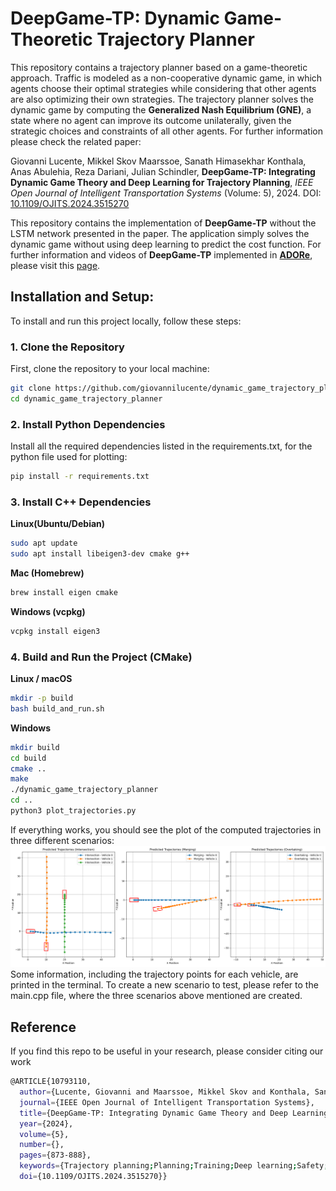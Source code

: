 # DeepGame-TP: Dynamic Game-Theoretic Trajectory Planner
This repository contains a trajectory planner based on a game-theoretic approach. Traffic is modeled as a non-cooperative dynamic game, in which agents choose their optimal strategies while considering that other agents are also optimizing their own strategies. The trajectory planner solves the dynamic game by computing the **Generalized Nash Equilibrium (GNE)**, a state where no agent can improve its outcome unilaterally, given the strategic choices and constraints of all other agents. For further information please check the related paper: 


Giovanni Lucente, Mikkel Skov Maarssoe, Sanath Himasekhar Konthala, Anas Abulehia, Reza Dariani, Julian Schindler, **DeepGame-TP: Integrating Dynamic Game Theory and Deep Learning for Trajectory Planning**, *IEEE Open Journal of Intelligent Transportation Systems* (Volume: 5), 2024. DOI: [10.1109/OJITS.2024.3515270](https://doi.org/10.1109/OJITS.2024.3515270)


This repository contains the implementation of **DeepGame-TP** without the LSTM network presented in the paper. The application simply solves the dynamic game without using deep learning to predict the cost function. 
For further information and videos of **DeepGame-TP** implemented in [**ADORe**](https://github.com/DLR-TS/adore), please visit this [page](https://giovannilucente.github.io/dynamic_game_trajectory_planner/).

## Installation and Setup:
To install and run this project locally, follow these steps:

### 1. Clone the Repository
First, clone the repository to your local machine:
```bash
git clone https://github.com/giovannilucente/dynamic_game_trajectory_planner.git
cd dynamic_game_trajectory_planner
```

### 2. Install Python Dependencies
Install all the required dependencies listed in the requirements.txt, for the python file used for plotting:
```bash
pip install -r requirements.txt
```

### 3. Install C++ Dependencies

**Linux(Ubuntu/Debian)**
```bash
sudo apt update
sudo apt install libeigen3-dev cmake g++
```

**Mac (Homebrew)**
```bash
brew install eigen cmake
```

**Windows (vcpkg)**
```bash
vcpkg install eigen3
```

### 4. Build and Run the Project (CMake)
**Linux / macOS**
```bash
mkdir -p build
bash build_and_run.sh
```
**Windows**
```bash
mkdir build
cd build
cmake ..
make
./dynamic_game_trajectory_planner
cd ..
python3 plot_trajectories.py
```
If everything works, you should see the plot of the computed trajectories in three different scenarios:
![Trajectories](media/Trajectories_dynamic_game.png)
Some information, including the trajectory points for each vehicle, are printed in the terminal.
To create a new scenario to test, please refer to the main.cpp file, where the three scenarios above mentioned are created.

## Reference
If you find this repo to be useful in your research, please consider citing our work
```bash
@ARTICLE{10793110,
  author={Lucente, Giovanni and Maarssoe, Mikkel Skov and Konthala, Sanath Himasekhar and Abulehia, Anas and Dariani, Reza and Schindler, Julian},
  journal={IEEE Open Journal of Intelligent Transportation Systems}, 
  title={DeepGame-TP: Integrating Dynamic Game Theory and Deep Learning for Trajectory Planning}, 
  year={2024},
  volume={5},
  number={},
  pages={873-888},
  keywords={Trajectory planning;Planning;Training;Deep learning;Safety;Real-time systems;Nash equilibrium;Imitation learning;Game theory;Long short term memory;Dynamic game;deep learning;generalized Nash equilibrium;LSTM;trajectory planning},
  doi={10.1109/OJITS.2024.3515270}}
```
